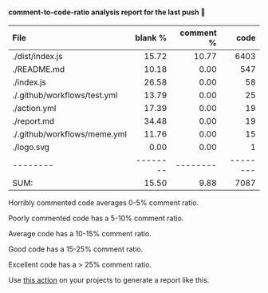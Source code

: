 #### comment-to-code-ratio analysis report for the last push :tada:
        
 File|blank %|comment %|code
:-------|-------:|-------:|-------:
./dist/index.js|15.72|10.77|6403
./README.md|10.18|0.00|547
./index.js|26.58|0.00|58
./.github/workflows/test.yml|13.79|0.00|25
./action.yml|17.39|0.00|19
./report.md|34.48|0.00|19
./.github/workflows/meme.yml|11.76|0.00|15
./logo.svg|0.00|0.00|1
--------|--------|--------|--------
SUM:|15.50|9.88|7087


 
 Horribly commented code averages 0-5% comment ratio.
 
 Poorly commented code has a 5-10% comment ratio.
 
 Average code has a 10-15% comment ratio.
 
 Good code has a 15-25% comment ratio.
 
 Excellent code has a > 25% comment ratio.

 Use [this action](https://github.com/deep5050/comment-to-code-ratio-action) on your projects to generate a report like this.
